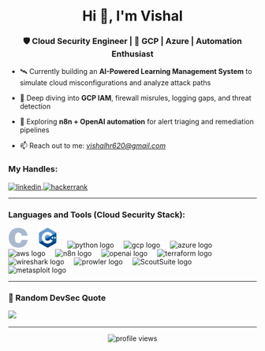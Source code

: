 <h1 align="center">Hi 👋, I'm Vishal</h1>
<h3 align="center">🛡️ Cloud Security Engineer | 🔐 GCP | Azure | Automation Enthusiast</h3>

- 🛰️ Currently building an **AI-Powered Learning Management System** to simulate cloud misconfigurations and analyze attack paths
  
- 🌱 Deep diving into **GCP IAM**, firewall misrules, logging gaps, and threat detection
   
- 🤖 Exploring **n8n + OpenAI automation** for alert triaging and remediation pipelines
    
- 📫 Reach out to me: <a href="mailto:vishalhr620@gmail.com"><i>vishalhr620@gmail.com</i></a>

<h3 align="left">My Handles:</h3>
<p align="left">
  <a href="https://linkedin.com/in/hrishid150" target="blank">
    <img align="center" src="https://raw.githubusercontent.com/rahuldkjain/github-profile-readme-generator/master/src/images/icons/Social/linked-in-alt.svg" alt="linkedin" height="30" width="40" />
  </a>
  <a href="https://www.hackerrank.com/hrishid_150" target="blank">
    <img align="center" src="https://raw.githubusercontent.com/rahuldkjain/github-profile-readme-generator/master/src/images/icons/Social/hackerrank.svg" alt="hackerrank" height="30" width="40" />
  </a>
</p>

---

<h3 align="left">Languages and Tools (Cloud Security Stack):</h3>
<div align="left">
  <!-- Programming Basics -->
  <img src="https://github.com/devicons/devicon/blob/v2.16.0/icons/c/c-original.svg" height="40" alt="c logo" />
  <img width="12" />
  <img src="https://github.com/devicons/devicon/blob/v2.16.0/icons/cplusplus/cplusplus-original.svg" height="40" alt="cplusplus logo" />
  <img width="12" />
  <img src="https://cdn.jsdelivr.net/gh/devicons/devicon/icons/python/python-original.svg" height="40" alt="python logo" />
  <img width="12" />

  <!-- Cloud Platforms -->
  <img src="https://cdn.jsdelivr.net/gh/devicons/devicon/icons/googlecloud/googlecloud-original.svg" height="40" alt="gcp logo" />
  <img width="12" />
  <img src="https://cdn.jsdelivr.net/gh/devicons/devicon/icons/azure/azure-original.svg" height="40" alt="azure logo" />
  <img width="12" />
  <img src="https://cdn.jsdelivr.net/gh/devicons/devicon/icons/amazonwebservices/amazonwebservices-original.svg" height="40" alt="aws logo" />
  <img width="12" />

  <!-- Automation + Monitoring -->
  <img src="https://seeklogo.com/images/N/n8n-logo-46BE810C34-seeklogo.com.png" height="40" alt="n8n logo" />
  <img width="12" />
  <img src="https://seeklogo.com/images/O/openai-logo-8B9BFEDC26-seeklogo.com.png" height="40" alt="openai logo" />
  <img width="12" />
  <img src="https://img.icons8.com/color/48/000000/terraform.png" height="40" alt="terraform logo" />
  <img width="12" />
  <img src="https://www.svgrepo.com/show/353521/wireshark-icon.svg" height="40" alt="wireshark logo" />
  <img width="12" />
  <img src="https://avatars.githubusercontent.com/u/20436623?s=200&v=4" height="40" alt="prowler logo" title="Prowler AWS Security" />
  <img width="12" />
  <img src="https://raw.githubusercontent.com/nccgroup/ScoutSuite/master/docs/_static/logo.png" height="40" alt="ScoutSuite logo" />
  <img width="12" />
  <img src="https://upload.wikimedia.org/wikipedia/commons/5/5b/Metasploit_logo.png" height="40" alt="metasploit logo" />
</div>

---

<h3>📜 Random DevSec Quote</h3>
<p>
  <img src="https://quotes-github-readme.vercel.app/api?type=horizontal&theme=radical" />
</p>

---

<p align="center">
  <img src="https://visitcount.itsvg.in/api?id=Hrishi71&icon=0&color=0" alt="profile views" />
</p>

<!-- Proudly built as a Cloud Security Engineer README ✨ -->
